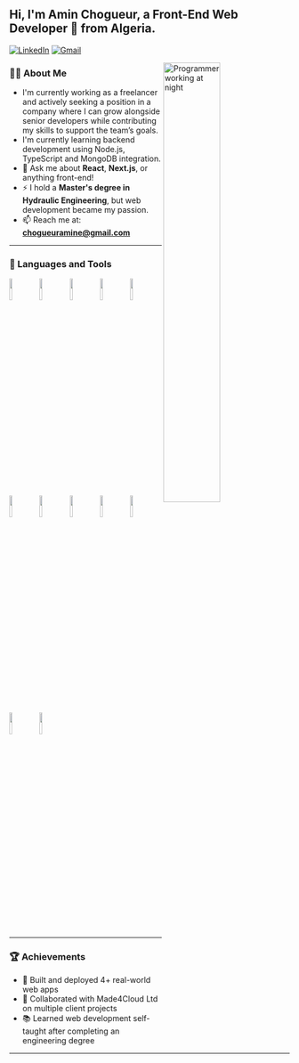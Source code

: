 ## Hi, I'm Amin Chogueur, a Front-End Web Developer 🚀 from Algeria.

[![LinkedIn](https://img.shields.io/badge/-LinkedIn-blue?style=flat&logo=Linkedin&logoColor=white)](https://www.linkedin.com/in/amin-chogueur/)
[![Gmail](https://img.shields.io/badge/-Gmail-c14438?style=flat&logo=Gmail&logoColor=white)](mailto:chogueuramine@gmail.com)

<img width="45%" align="right" alt="Programmer working at night" src="https://img.freepik.com/premium-photo/programmer-dark-room-working-late-night-with-multiple-screens-headphones_1352884-22688.jpg" />

### 👨‍💻 About Me

- I'm currently working as a freelancer and actively seeking a position in a company where I can grow alongside senior developers while contributing my skills to support the team’s goals.
- I'm currently learning backend development using Node.js, TypeScript and MongoDB integration.
- 💬 Ask me about **React**, **Next.js**, or anything front-end!
- ⚡️ I hold a **Master's degree in Hydraulic Engineering**, but web development became my passion.
- 📫 Reach me at: **chogueuramine@gmail.com**

---

### 🧰 Languages and Tools  

<p>
  <code><img width="10%" src="https://cdn.jsdelivr.net/gh/devicons/devicon/icons/cplusplus/cplusplus-original.svg" /></code>
  <code><img width="10%" src="https://cdn.jsdelivr.net/gh/devicons/devicon/icons/html5/html5-original.svg" /></code>
  <code><img width="10%" src="https://cdn.jsdelivr.net/gh/devicons/devicon/icons/css3/css3-original.svg" /></code>
  <code><img width="10%" src="https://www.vectorlogo.zone/logos/javascript/javascript-ar21.svg"></code>
  <code><img width="10%" src="https://www.vectorlogo.zone/logos/typescriptlang/typescriptlang-ar21.svg"></code>
  <code><img width="10%" src="https://www.vectorlogo.zone/logos/reactjs/reactjs-ar21.svg"></code>
  <code><img width="10%" src="https://www.vectorlogo.zone/logos/nextjs/nextjs-ar21.svg"></code>
  <code><img width="10%" src="https://www.vectorlogo.zone/logos/mongodb/mongodb-ar21.svg"></code>
  <code><img width="10%" src="https://cdn.jsdelivr.net/gh/devicons/devicon/icons/mongoose/mongoose-original.svg" /></code>
  <code><img width="10%" src="https://cdn.jsdelivr.net/gh/devicons/devicon/icons/redux/redux-original.svg" /></code>
  <code><img width="10%" src="https://www.vectorlogo.zone/logos/git-scm/git-scm-ar21.svg"></code>
  <code><img width="10%" src="https://cdn.jsdelivr.net/gh/devicons/devicon/icons/github/github-original.svg" /></code>
</p>

---

### 🏆 Achievements

- 🚀 Built and deployed 4+ real-world web apps
- 🤝 Collaborated with Made4Cloud Ltd on multiple client projects
- 📚 Learned web development self-taught after completing an engineering degree

---

<!-- This README was customized for Amin Chogueur -->
